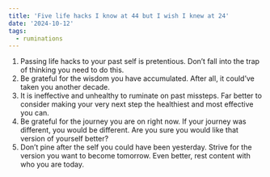 ```yaml
---
title: 'Five life hacks I know at 44 but I wish I knew at 24'
date: '2024-10-12'
tags: 
  - ruminations
---
```


1. Passing life hacks to your past self is pretentious. Don’t fall into the trap of thinking you need to do this.
2. Be grateful for the wisdom you have accumulated. After all, it could’ve taken you another decade.
3. It is ineffective and unhealthy to ruminate on past missteps. Far better to consider making your very next step the healthiest and most effective you can.
4. Be grateful for the journey you are on right now. If your journey was different, you would be different. Are you sure you would like that version of yourself better?
5. Don’t pine after the self you could have been yesterday. Strive for the version you want to become tomorrow. Even better, rest content with who you are today.